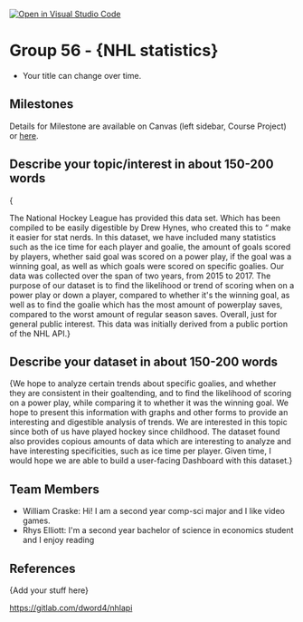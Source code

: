 [![Open in Visual Studio Code](https://classroom.github.com/assets/open-in-vscode-f059dc9a6f8d3a56e377f745f24479a46679e63a5d9fe6f495e02850cd0d8118.svg)](https://classroom.github.com/online_ide?assignment_repo_id=5874657&assignment_repo_type=AssignmentRepo)
# Group 56 - {NHL statistics}

- Your title can change over time.

## Milestones

Details for Milestone are available on Canvas (left sidebar, Course Project) or [here](https://firas.moosvi.com/courses/data301/project/milestone01.html).

## Describe your topic/interest in about 150-200 words

{

The National Hockey League has provided this data set. Which has been compiled to be easily digestible by Drew Hynes, who created this to “ make it easier for stat nerds.
In this dataset, we have included many statistics such as the ice time for each player and goalie, the amount of goals scored by players, whether said goal was scored on a power play, if the goal was a winning goal, as well as which goals were scored on specific goalies.
Our data was collected over the span of two years, from 2015 to 2017. The purpose of our dataset is to find the likelihood or trend of scoring when on a power play or down a player, compared to whether it's the winning goal, as well as to find the goalie which has the most amount of powerplay saves, compared to the worst amount of regular season saves. Overall, just for general public interest. This data was initially derived from a public portion of the NHL API.}

## Describe your dataset in about 150-200 words

{We hope to analyze certain trends about specific goalies, and whether they are consistent in their goaltending, and to find the likelihood of scoring on a power play, while comparing it to whether it was the winning goal. We hope to present this information with graphs and other forms to provide an interesting and digestible analysis of trends. We are interested in this topic since both of us have played hockey since childhood. The dataset found also provides copious amounts of data which are interesting to analyze and have interesting specificities, such as ice time per player. Given time, I would hope we are able to build a user-facing Dashboard with this dataset.}

## Team Members

- William Craske: Hi! I am a second year comp-sci major and I like video games.
- Rhys Elliott: I'm a second year bachelor of science in economics student and I enjoy reading


## References

{Add your stuff here}

https://gitlab.com/dword4/nhlapi

